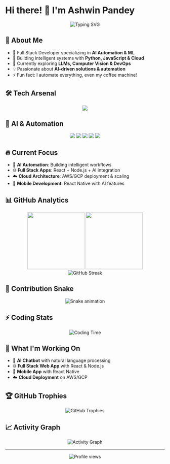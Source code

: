 # Hi there! 👋 I'm Ashwin Pandey

<div align="center">
  <img src="https://readme-typing-svg.herokuapp.com?font=Fira+Code&pause=1000&color=36BCF7&center=true&vCenter=true&width=600&lines=Full+Stack+Developer+%7C+AI+Engineer;Machine+Learning+%26+Automation+Expert;Building+the+Future+with+Code;Always+Learning+%26+Innovating!" alt="Typing SVG" />
</div>

## 🚀 About Me
- 🔭 Full Stack Developer specializing in **AI Automation & ML**
- 🤖 Building intelligent systems with **Python, JavaScript & Cloud**
- 🌱 Currently exploring **LLMs, Computer Vision & DevOps**
- 💡 Passionate about **AI-driven solutions & automation**
- ⚡ Fun fact: I automate everything, even my coffee machine!

## 🛠️ Tech Arsenal
<div align="center">
  <img src="https://skillicons.dev/icons?i=python,js,ts,react,nodejs,nextjs,django,fastapi,mongodb,postgresql,docker,kubernetes,aws,gcp,tensorflow,pytorch,git,github,vscode,linux" />
</div>

## 🤖 AI & Automation
<div align="center">
  <img src="https://img.shields.io/badge/Machine_Learning-FF6F00?style=for-the-badge&logo=tensorflow&logoColor=white" />
  <img src="https://img.shields.io/badge/Deep_Learning-00599C?style=for-the-badge&logo=pytorch&logoColor=white" />
  <img src="https://img.shields.io/badge/Computer_Vision-5C3EE8?style=for-the-badge&logo=opencv&logoColor=white" />
  <img src="https://img.shields.io/badge/NLP-FF6B6B?style=for-the-badge&logo=spacy&logoColor=white" />
  <img src="https://img.shields.io/badge/Automation-4ECDC4?style=for-the-badge&logo=zapier&logoColor=white" />
</div>

## 🔥 Current Focus
- 🤖 **AI Automation**: Building intelligent workflows
- 🌐 **Full Stack Apps**: React + Node.js + AI integration
- ☁️ **Cloud Architecture**: AWS/GCP deployment & scaling
- 📱 **Mobile Development**: React Native with AI features

## 📊 GitHub Analytics
<div align="center">
  <img height="180em" src="https://github-readme-stats.vercel.app/api?username=Pandeyashwin26&show_icons=true&theme=radical&include_all_commits=true&count_private=true"/>
  <img height="180em" src="https://github-readme-stats.vercel.app/api/top-langs/?username=Pandeyashwin26&layout=compact&langs_count=8&theme=radical"/>
</div>

<div align="center">
  <img src="https://github-readme-streak-stats.herokuapp.com/?user=Pandeyashwin26&theme=radical" alt="GitHub Streak" />
</div>

## 🐍 Contribution Snake
<div align="center">
  <img src="https://raw.githubusercontent.com/Pandeyashwin26/Pandeyashwin26/output/github-contribution-grid-snake.svg" alt="Snake animation" />
</div>

## ⚡ Coding Stats
<div align="center">
  <img src="https://github-readme-stats.vercel.app/api/wakatime?username=Pandeyashwin26&theme=radical" alt="Coding Time" />
</div>

## 🎯 What I'm Working On
- 🤖 **AI Chatbot** with natural language processing
- 🌐 **Full Stack Web App** with React & Node.js
- 📱 **Mobile App** with React Native
- ☁️ **Cloud Deployment** on AWS/GCP

## 🏆 GitHub Trophies
<div align="center">
  <img src="https://github-profile-trophy.vercel.app/?username=Pandeyashwin26&theme=radical&no-frame=false&no-bg=false&margin-w=4" alt="GitHub Trophies" />
</div>

## 📈 Activity Graph
<div align="center">
  <img src="https://github-readme-activity-graph.vercel.app/graph?username=Pandeyashwin26&theme=react-dark" alt="Activity Graph" />
</div>

---
<div align="center">
  <img src="https://komarev.com/ghpvc/?username=Pandeyashwin26&color=blueviolet&style=flat-square&label=Profile+Views" alt="Profile views" />
</div>